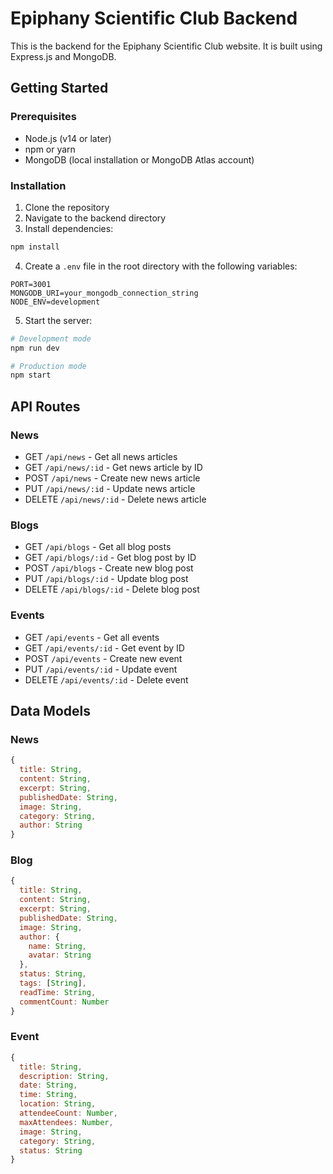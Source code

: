 
# Epiphany Scientific Club Backend

This is the backend for the Epiphany Scientific Club website. It is built using Express.js and MongoDB.

## Getting Started

### Prerequisites

- Node.js (v14 or later)
- npm or yarn
- MongoDB (local installation or MongoDB Atlas account)

### Installation

1. Clone the repository
2. Navigate to the backend directory
3. Install dependencies:

```bash
npm install
```

4. Create a `.env` file in the root directory with the following variables:

```
PORT=3001
MONGODB_URI=your_mongodb_connection_string
NODE_ENV=development
```

5. Start the server:

```bash
# Development mode
npm run dev

# Production mode
npm start
```

## API Routes

### News

- GET `/api/news` - Get all news articles
- GET `/api/news/:id` - Get news article by ID
- POST `/api/news` - Create new news article
- PUT `/api/news/:id` - Update news article
- DELETE `/api/news/:id` - Delete news article

### Blogs

- GET `/api/blogs` - Get all blog posts
- GET `/api/blogs/:id` - Get blog post by ID
- POST `/api/blogs` - Create new blog post
- PUT `/api/blogs/:id` - Update blog post
- DELETE `/api/blogs/:id` - Delete blog post

### Events

- GET `/api/events` - Get all events
- GET `/api/events/:id` - Get event by ID
- POST `/api/events` - Create new event
- PUT `/api/events/:id` - Update event
- DELETE `/api/events/:id` - Delete event

## Data Models

### News

```javascript
{
  title: String,
  content: String,
  excerpt: String,
  publishedDate: String,
  image: String,
  category: String,
  author: String
}
```

### Blog

```javascript
{
  title: String,
  content: String,
  excerpt: String,
  publishedDate: String,
  image: String,
  author: {
    name: String,
    avatar: String
  },
  status: String,
  tags: [String],
  readTime: String,
  commentCount: Number
}
```

### Event

```javascript
{
  title: String,
  description: String,
  date: String,
  time: String,
  location: String,
  attendeeCount: Number,
  maxAttendees: Number,
  image: String,
  category: String,
  status: String
}
```
